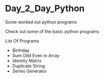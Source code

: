 # Day_2_Day_Python
Some worked out python programs
<br>

Check out some of the basic python programs

List Of Programs

* Birthday 
* Sum Odd Even in Array
* Identity Matrix
* Duplicate String  
* Series Generator
